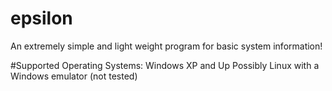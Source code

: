 # epsilon
An extremely simple and light weight program for basic system information!

#Supported Operating Systems:
Windows XP and Up
Possibly Linux with a Windows emulator (not tested)